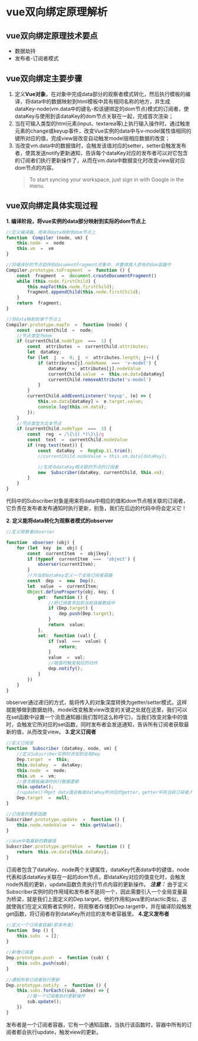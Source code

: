 
# vue双向绑定原理解析

## vue双向绑定原理技术要点

- 数据劫持
- 发布者-订阅者模式

## vue双向绑定主要步骤
1. 定义**Vue对象**，在对象中完成data部分的观察者模式转化，然后执行模板的编译，将data中的数据映射到html模板中具有相同名称的地方，并生成dataKey-node(vm.data中的键名-和该键绑定的dom节点)模式的订阅者，使dataKey与使用到该dataKey的dom节点关联在一起，完成首次渲染；
2. 当在可输入类型的html元素(input、textarea等)上执行输入操作时，通过触发元素的change或keyup事件，改变Vue实例的data中与v-model属性值相同的键所对应的值，完成view层改变自动触发model层相应数据的改变；
3. 当改变vm.data中的数据值时，会触发该值对应的setter，setter会触发发布者，使其发送notify更新通知，告诉每个dataKey对应的发布者可以对它包含的订阅者们执行更新操作了，从而在vm.data中数据变化时改变view层对应dom节点的内容。
	> To start syncing your workspace, just sign in with Google in the menu.

## vue双向绑定具体实现过程

**1.  编译阶段，将vue实例的data部分映射到实际的dom节点上**
```javascript
//定义编译器，用来将data映射到dom节点上
function  Compiler (node, vm) {
	this.node  =  node
	this.vm  =  vm
}

//将编译好的节点劫持到documentFragment对象中，并整体插入原有的dom容器中
Compiler.prototype.toFragment  =  function () {
	const  fragment  =  document.createDocumentFragment()
	while (this.node.firstChild) {
		this.mapTo(this.node.firstChild);
		fragment.appendChild(this.node.firstChild);
	}
	return  fragment;
}

//将data映射到单个节点上
Compiler.prototype.mapTo  =  function (node) {
	const  currentChild  =  node;
	//节点类型为dom
	if (currentChild.nodeType  ===  1) {
		const  attributes  =  currentChild.attributes;
		let  dataKey;
		for (let  j  =  0; j  <  attributes.length; j++) {
			if (attributes[j].nodeName  ===  'v-model') {
				dataKey  =  attributes[j].nodeValue
				currentChild.value  =  this.vm.data[dataKey]
				currentChild.removeAttribute('v-model')
			}
		}
		currentChild.addEventListener('keyup', (e) => {
			this.vm.data[dataKey] =  e.target.value;
			console.log(this.vm.data);
		});
	}
	//节点类型为文本节点
	if (currentChild.nodeType  ===  3) {
		const  reg  = /\{\{(.*)\}\}/g
		const  text  =  currentChild.nodeValue
		if (reg.test(text)) {
			const  dataKey  =  RegExp.$1.trim();
			//currentChild.nodeValue = this.vm.data[dataKey];

			//生成与dataKey相关联的节点的订阅者
			new  Subscriber(dataKey, currentChild, this.vm);
		}
	}
}  
```
代码中的Subscriber对象是用来将data中相应的值和dom节点相关联的订阅者，它负责在发布者发布通知时执行更新，别急，我们在后边的代码中将会定义它！

**2. 定义能将data转化为观察者模式的observer**
```javascript
//定义观察者obserser

function  obserser (obj) {
	for (let  key  in  obj) {
		const  currentItem  =  obj[key];
		if (typeof  currentItem  ===  'object') {
			obserser(currentItem);
		}
		//为当前dataKey定义一个全局订阅者容器
		const  dep  =  new  Dep();
		let  value  =  currentItem;
		Object.defineProperty(obj, key, {
			get:  function () {
				//把订阅者添加到当前容器数组中
				if (Dep.target) {
					dep.push(Dep.target);
				}
				return  value;
			},
			set:  function (val) {
				if (val  ===  value) {
					return;
				}
				value  =  val;
				//赋值时触发相应的动作
				dep.notify();
			}
		})
	}
}
```
observer通过递归的方式，能将传入的对象深度转换为getter/setter模式，这样就能够做到数据劫持。model改变触发view改变的关键之处就在这里，我们可以在set函数中设置一个消息通知器(我们暂时这么称呼它)，当我们改变对象中的值时，会触发它所对应的set函数，同时发布者会发送通知，告诉所有订阅者获取最新的值，从而改变view。
**3.定义订阅者**
```javascript
//定义订阅者
function  Subscriber (dataKey, node, vm) {
	//定义Subscriber实例时添加到全局Dep
	Dep.target  =  this;
	this.dataKey  =  dataKey;
	this.node  =  node;
	this.vm  =  vm;
	//首次模板编译时执行数据更新
	this.update();
	//update()中get data值会触发dataKey所对应的getter，getter中将当前订阅者入栈后，需要将全局target置空
	Dep.target  =  null;
}

//订阅者的更新函数
Subscriber.prototype.update  =  function () {
	this.node.nodeValue  =  this.getValue();
}

//从vm中取最新的数据值
Subscriber.prototype.getValue  =  function () {
	return  this.vm.data[this.dataKey];
}
```
订阅者包含了dataKey、node两个关键属性，dataKey代表data中的键值，node代表和该dataKey关联在一起的dom节点，即dataKey对应的值变化时，会触发node外观的更新，update函数负责执行节点内容的更新操作。
***注意：***  由于定义Subscriber实例时的作用域和发布者不是同一个，因此需要引入一个全局变量最为桥梁，就是我们上面定义的Dep.target，他的作用和java里的stactic类似，这就使我们在定义观察者实例时，将观察者存储到Dep.target中，并在编译阶段触发get函数，将订阅者存到dataKey所对应的发布者容器里。
**4.定义发布者**
```javascript
//定义一个订阅者容器(即发布者)
function  Dep () {
	this.subs  = [];
}
  
//新增订阅者
Dep.prototype.push  =  function (sub) {
	this.subs.push(sub);
}
  
//通知所有订阅者执行更新
Dep.prototype.notify  =  function () {
	this.subs.forEach((sub, index) => {
		//每一个订阅者执行更新操作
		sub.update();
	})
}
```
发布者是一个订阅者容器，它有一个通知函数，当执行该函数时，容器中所有的订阅者都会执行update，触发view的更新。
